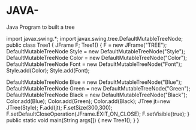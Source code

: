 # JAVA-
Java Program to built a tree 

import javax.swing.*;
import javax.swing.tree.DefaultMutableTreeNode;
public class Tree1
{
JFrame F;
Tree1()
{
F = new JFrame("TREE");
DefaultMutableTreeNode Style = new DefaultMutableTreeNode("Style");
DefaultMutableTreeNode Color = new DefaultMutableTreeNode("Color");
DefaultMutableTreeNode Font = new DefaultMutableTreeNode("Font");
Style.add(Color);
Style.add(Font);

DefaultMutableTreeNode Blue = new DefaultMutableTreeNode("Blue");
DefaultMutableTreeNode Green = new DefaultMutableTreeNode("Green");
DefaultMutableTreeNode Black = new DefaultMutableTreeNode("Black");
Color.add(Blue);
Color.add(Green);
Color.add(Black);
JTree jt=new JTree(Style);
F.add(jt);
F.setSize(300,300);
F.setDefaultCloseOperation(JFrame.EXIT_ON_CLOSE);
F.setVisible(true);
}
public static void main(String args[])
{ 
new Tree1();
}
}
